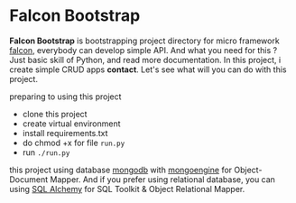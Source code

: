 # Falcon Bootstrap

**Falcon Bootstrap** is bootstrapping project directory for micro framework [falcon](http://falconframework.org/), everybody can develop simple API. And what you need for this ? Just basic skill of Python, and read more documentation. In this project, i create simple CRUD apps **contact**. Let's see what will you can do with this project.

preparing to using this project

- clone this project
- create virtual environment
- install requirements.txt
- do chmod +x for file `run.py`
- run `./run.py`

this project using database [mongodb](https://www.mongodb.org/) with [mongoengine](mongoengine-odm.readthedocs.or) for Object-Document Mapper. And if you prefer using relational database, you can using [SQL Alchemy](http://docs.sqlalchemy.org/en/rel_0_9/orm/tutorial.html) for SQL Toolkit & Object Relational Mapper.
